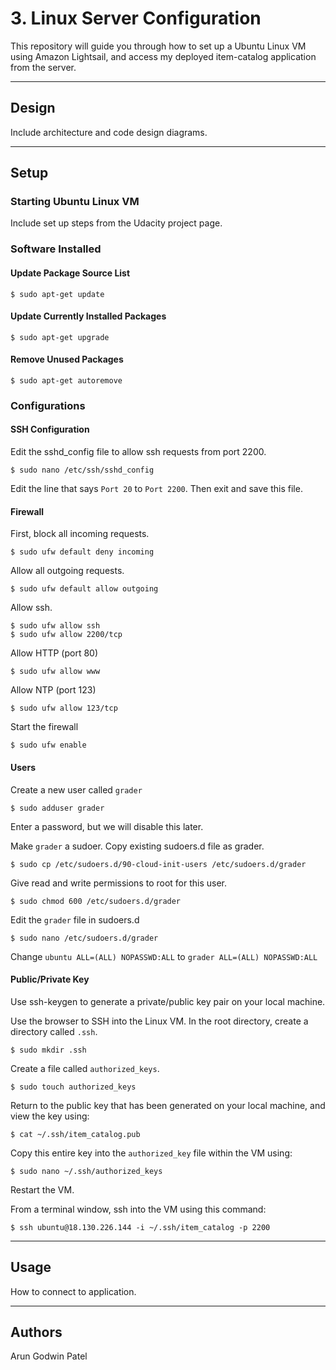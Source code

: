 # 3. Linux Server Configuration

This repository will guide you through how to set up a Ubuntu Linux VM using Amazon Lightsail, and access my deployed item-catalog application from the server.

***

## Design

Include architecture and code design diagrams.

***

## Setup

### Starting Ubuntu Linux VM

Include set up steps from the Udacity project page.

### Software Installed

#### Update Package Source List

    $ sudo apt-get update

#### Update Currently Installed Packages

    $ sudo apt-get upgrade

#### Remove Unused Packages

    $ sudo apt-get autoremove

### Configurations

#### SSH Configuration

Edit the sshd_config file to allow ssh requests from port 2200.

    $ sudo nano /etc/ssh/sshd_config

Edit the line that says `Port 20` to `Port 2200`. Then exit and save this file.

#### Firewall

First, block all incoming requests.

    $ sudo ufw default deny incoming

Allow all outgoing requests.

    $ sudo ufw default allow outgoing

Allow ssh.

    $ sudo ufw allow ssh
    $ sudo ufw allow 2200/tcp

Allow HTTP (port 80)

    $ sudo ufw allow www

Allow NTP (port 123)

    $ sudo ufw allow 123/tcp

Start the firewall

    $ sudo ufw enable

#### Users

Create a new user called `grader`

    $ sudo adduser grader

Enter a password, but we will disable this later.

Make `grader` a sudoer. Copy existing sudoers.d file as grader.

    $ sudo cp /etc/sudoers.d/90-cloud-init-users /etc/sudoers.d/grader

Give read and write permissions to root for this user.

    $ sudo chmod 600 /etc/sudoers.d/grader

Edit the `grader` file in sudoers.d

    $ sudo nano /etc/sudoers.d/grader

Change `ubuntu ALL=(ALL) NOPASSWD:ALL` to `grader ALL=(ALL) NOPASSWD:ALL`

#### Public/Private Key

Use ssh-keygen to generate a private/public key pair on your local machine.

Use the browser to SSH into the Linux VM. In the root directory, create a directory called `.ssh`.

    $ sudo mkdir .ssh

Create a file called `authorized_keys`.

    $ sudo touch authorized_keys

Return to the public key that has been generated on your local machine, and view the key using:

    $ cat ~/.ssh/item_catalog.pub

Copy this entire key into the `authorized_key` file within the VM using:

    $ sudo nano ~/.ssh/authorized_keys

Restart the VM. 

From a terminal window, ssh into the VM using this command:

    $ ssh ubuntu@18.130.226.144 -i ~/.ssh/item_catalog -p 2200

***

## Usage

How to connect to application.

***

## Authors

Arun Godwin Patel
